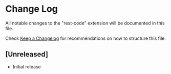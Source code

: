 # Change Log

All notable changes to the "rest-code" extension will be documented in this file.

Check [Keep a Changelog](http://keepachangelog.com/) for recommendations on how to structure this file.

## [Unreleased]

- Initial release